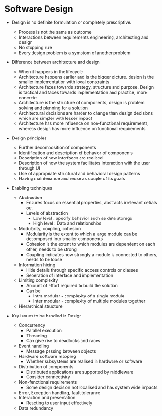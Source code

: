 # Software Design

- Design is no definite formulation or completely prescriptive.
  - Process is not the same as outcome
  - Interactions between requirements engineering, architecting and design
  - No stopping rule
  - Every design problem is a symptom of another problem

- Difference between architecture and design
  - When it happens in the lifecycle
  - Architecture happens earlier and is the bigger picture, design is the smaller implementation with local constraints
  - Architecture faces towards strategy, structure and purpose. Design is tactical and faces towards implementation and practice, more concrete
  - Architecture is the structure of components, design is problem solving and planning for a solution
  - Architectural decisions are harder to change than design decisions which are simpler with lesser impact
  - Architecture has more influence on non-functional requirements, whereas design has more influence on functional requirements

- Design principles
  - Further decomposition of components
  - Identification and description of behavior of components
  - Description of how interfaces are realised
  - Description of how the system facilitates interaction with the user through UI
  - Use of appropriate structural and behavioral design patterns
  - Having maintenance and reuse as couple of its goals

- Enabling techniques
  - Abstraction
    - Ensures focus on essential properties, abstracts irrelevant detials out
    - Levels of abstraction
      - Low level : specify behavior such as data storage
      - High level : Data and relationships
  - Modularity, coupling, cohesion
    - Modularity is the extent to which a large module can be decomposed into smaller components
    - Cohesion is the extent to which modules are dependent on each other, needs to be strong
    - Coupling indicates how strongly a module is connected to others, needs to be loose
  - Information hiding
    - Hide details through specific access controls or classes
    - Seperation of interface and implementation
  - Limiting complexity
    - Amount of effort required to build the solution
    - Can be
      - Intra modular - complexity of a single module
      - Inter modular - complexity of multiple modules together
  - Hierarchical structure

- Key issues to be handled in Design
  - Concurrency
    - Parallel execution
    - Threading
    - Can give rise to deadlocks and races
  - Event handling
    - Message passing between objects
  - Hardware software mapping
    - Whether subsystems are realised in hardware or software
  - Distribution of components
    - Distributed applications are supported by middleware
    - Consider connectivity
  - Non-functional requirements
    - Some design decision not localised and has system wide impacts
  - Error, Exception handling, fault tolerance
  - Interaction and presentation
    - Reacting to user input effectively
  - Data redundancy